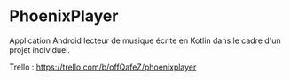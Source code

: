 # PhoenixPlayer
Application Android lecteur de musique écrite en Kotlin dans le cadre d'un projet individuel.

Trello : https://trello.com/b/offQafeZ/phoenixplayer
